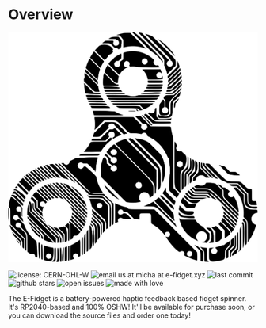 # Overview

![E-Fidget logo, fidget spinner with circuit board traces running throughout, spinning](/img/logo.svg "logo-homepage")

![license: CERN-OHL-W](https://img.shields.io/github/license/2231puppy/E-Fidget?color=blueviolet&style=flat-square)
![email us at micha at e-fidget.xyz](https://img.shields.io/badge/email%20us-micha%40e--fidget.xyz-blue?style=flat-square)
![last commit](https://img.shields.io/github/last-commit/2231puppy/E-Fidget?color=green&style=flat-square)
![github stars](https://img.shields.io/github/stars/2231puppy/E-Fidget?color=yellow&style=flat-square)
![open issues](https://img.shields.io/github/issues-raw/2231puppy/E-Fidget?color=orange&style=flat-square)
![made with love](https://img.shields.io/badge/made%20with-love-red?style=flat-square)

The E-Fidget is a battery-powered haptic feedback based fidget spinner. It's RP2040-based and 100% OSHW!
It'll be available for purchase soon, or you can download the source files and order one today!
